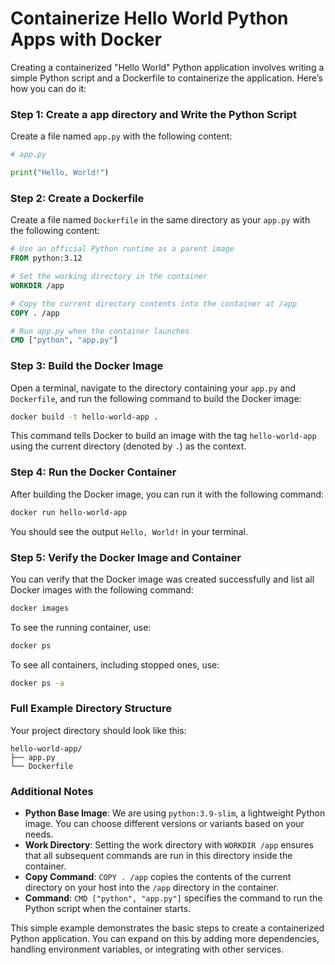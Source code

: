 # Containerize Hello World Python Apps with Docker

Creating a containerized "Hello World" Python application involves writing a simple Python script and a Dockerfile to containerize the application. Here’s how you can do it:

### Step 1: Create a app directory and Write the Python Script

Create a file named `app.py` with the following content:

```python
# app.py

print("Hello, World!")
```

### Step 2: Create a Dockerfile

Create a file named `Dockerfile` in the same directory as your `app.py` with the following content:

```Dockerfile
# Use an official Python runtime as a parent image
FROM python:3.12

# Set the working directory in the container
WORKDIR /app

# Copy the current directory contents into the container at /app
COPY . /app

# Run app.py when the container launches
CMD ["python", "app.py"]
```

### Step 3: Build the Docker Image

Open a terminal, navigate to the directory containing your `app.py` and `Dockerfile`, and run the following command to build the Docker image:

```sh
docker build -t hello-world-app .
```

This command tells Docker to build an image with the tag `hello-world-app` using the current directory (denoted by `.`) as the context.

### Step 4: Run the Docker Container

After building the Docker image, you can run it with the following command:

```sh
docker run hello-world-app
```

You should see the output `Hello, World!` in your terminal.

### Step 5: Verify the Docker Image and Container

You can verify that the Docker image was created successfully and list all Docker images with the following command:

```sh
docker images
```

To see the running container, use:

```sh
docker ps
```

To see all containers, including stopped ones, use:

```sh
docker ps -a
```

### Full Example Directory Structure

Your project directory should look like this:

```
hello-world-app/
├── app.py
└── Dockerfile
```

### Additional Notes

- **Python Base Image**: We are using `python:3.9-slim`, a lightweight Python image. You can choose different versions or variants based on your needs.
- **Work Directory**: Setting the work directory with `WORKDIR /app` ensures that all subsequent commands are run in this directory inside the container.
- **Copy Command**: `COPY . /app` copies the contents of the current directory on your host into the `/app` directory in the container.
- **Command**: `CMD ["python", "app.py"]` specifies the command to run the Python script when the container starts.

This simple example demonstrates the basic steps to create a containerized Python application. You can expand on this by adding more dependencies, handling environment variables, or integrating with other services.
